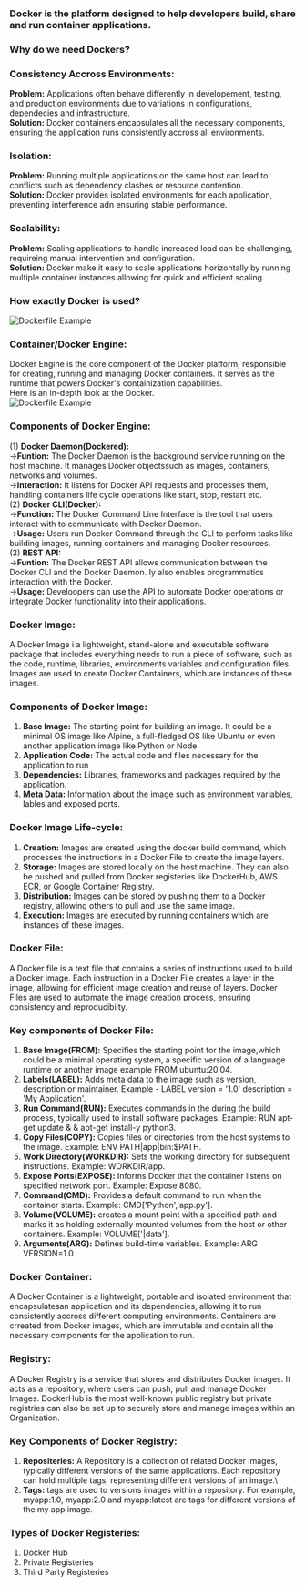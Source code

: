 ### Docker is the platform designed to help developers build, share and run container applications.
### Why do we need Dockers?
### Consistency Accross Environments:
**Problem:** Applications often behave differently in developement, testing, and production environments due to variations in configurations, dependecies and infrastructure.\
**Solution:** Docker containers encapsulates all the necessary components, ensuring the application runs consistently accross all environments.
### Isolation:
**Problem:** Running multiple applications on the same host can lead to conflicts such as dependency clashes or resource contention.\
**Solution:** Docker provides isolated environments for each application, preventing interference adn ensuring stable performance.
### Scalability:
**Problem:** Scaling applications to handle increased load can be challenging, requireing manual intervention and configuration.\
**Solution:** Docker make it easy to scale applications horizontally by running multiple container instances allowing for quick and efficient scaling.
### How exactly Docker is used?
![Dockerfile Example](https://media.geeksforgeeks.org/wp-content/uploads/20230419170724/Docker-hub-registry.webp)
### Container/Docker Engine:
Docker Engine is the core component of the Docker platform, responsible for creating, running and managing Docker containers. It serves as the runtime that powers Docker's containization capabilities.\
Here is an in-depth look at the Docker.\
![Dockerfile Example](https://process.filestackapi.com/cache=expiry:max/iP10SKJZQOKeZbtMqTWR)
### Components of Docker Engine:
(1) **Docker Daemon(Dockered):**\
->**Funtion:** The Docker Daemon is the background service running on the host machine. It manages Docker objectssuch as images, containers, networks and volumes.\
->**Interaction:** It listens for Docker API requests and processes them, handling containers life cycle operations like start, stop, restart etc.\
(2) **Docker CLI(Docker):**\
->**Function:** The Docker Command Line Interface is the tool that users interact with to communicate with Docker Daemon.\
->**Usage:** Users run Docker Command through the CLI to perform tasks like building images, running containers and managing Docker resources.\
(3) **REST API:**\
->**Funtion:** The Docker REST API allows communication between the Docker CLI and the Docker Daemon. Iy also enables programmatics interaction with the Docker.\
->**Usage:** Develoopers can use the API to automate Docker operations or integrate Docker functionality into their applications.
### Docker Image:
A Docker Image i a lightweight, stand-alone and executable software package that includes everything needs to run a piece of software, such as the code, runtime, libraries, environments variables and configuration files. Images are used to create Docker Containers, which are instances of these images.
### Components of Docker Image:
1. **Base Image:** The starting point for building an image. It could be a minimal OS image like Alpine, a full-fledged OS like Ubuntu or even another application image like Python or Node.
2. **Application Code:** The actual code and files necessary for the application to run
3. **Dependencies:** Libraries, frameworks and packages required by the application.
4. **Meta Data:** Information about the image such as environment variables, lables and exposed ports.
### Docker Image Life-cycle:
1. **Creation:** Images are created using the docker build command, which processes the instructions in a Docker File to create the image layers.
2. **Storage:** Images are stored locally on the host machine. They can also be pushed and pulled from Docker registeries like DockerHub, AWS ECR, or Google Container Registry.
3. **Distribution:** Images can be stored by pushing them to a Docker registry, allowing others to pull and use the same image.
4. **Execution:** Images are executed by running containers which are instances of these images.
### Docker File:
A Docker file is a text file that contains a series of instructions used to build a Docker image. Each instruction in a Docker File creates a layer in the image, allowing for efficient image creation and reuse of layers. Docker Files are used to automate the image creation process, ensuring consistency and reproducibilty.
### Key components of Docker File:
1. **Base Image(FROM):** Specifies the starting point for the image,which could be a minimal operating system, a specific version of a language runtime or another image example FROM ubuntu:20.04.
2. **Labels(LABEL):** Adds meta data to the image such as version, description or maintainer. Example - LABEL version = '1.0' description = 'My Application'.
3. **Run Command(RUN):** Executes commands in the during the build process, typically used to install software packages. Example: RUN apt-get update & & apt-get install-y python3.
4. **Copy Files(COPY):** Copies files or directories from the host systems to the image. Example: ENV PATH|app|bin:$PATH.
5. **Work Directory(WORKDIR):** Sets the working directory for subsequent instructions. Example: WORKDIR/app.
6. **Expose Ports(EXPOSE):** Informs Docker that the container listens on specified network port. Example: Expose 8080.
7. **Command(CMD):** Provides a default command to run when the container starts. Example: CMD['Python','app.py'].
8. **Volume(VOLUME):** creates a mount point with a specified path and marks it as holding externally mounted volumes from the host or other containers. Example: VOLUME['|data'].
9. **Arguments(ARG):** Defines build-time variables. Example: ARG VERSION=1.0
### Docker Container:
A Docker Container is a lightweight, portable and isolated environment that encapsulatesan application and its dependencies, allowing it to run consistently accross different computing environments. Containers are crreated from Docker images, which are immutable and contain all the necessary components for the application to run.
### Registry:
A Docker Registry is a service that stores and distributes Docker images. It acts as a repository, where users can push, pull and manage Docker Images. DockerHub is the most well-known public registry but private registries can also be set up to securely store and manage images within an Organization.
### Key Components of Docker Registry:
1. **Repositeries:** A Repository is a collection of related Docker images, typically different versions of the same applications. Each repository can hold multiple tags, representing different versions of an image.\
2. **Tags:** tags are used to versions images within a repository. For example, myapp:1.0, myapp:2.0 and myapp:latest are tags for different versions of the my app image.
### Types of Docker Registeries:
1. Docker Hub
2. Private Registeries
3. Third Party Registeries

